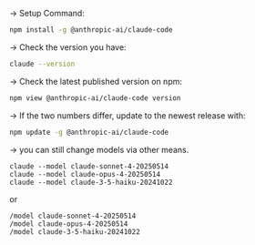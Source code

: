 
→ Setup Command: 

```bash
npm install -g @anthropic-ai/claude-code
```


→ Check the version you have: 
```bash
claude --version
```

→ Check the latest published version on npm: 
```bash
npm view @anthropic-ai/claude-code version
```

→ If the two numbers differ, update to the newest release with:
```bash
npm update -g @anthropic-ai/claude-code
```

→ you can still change models via other means.

```
claude --model claude-sonnet-4-20250514  
claude --model claude-opus-4-20250514  
claude --model claude-3-5-haiku-20241022
```

or

```
/model claude-sonnet-4-20250514  
/model claude-opus-4-20250514  
/model claude-3-5-haiku-20241022
```
